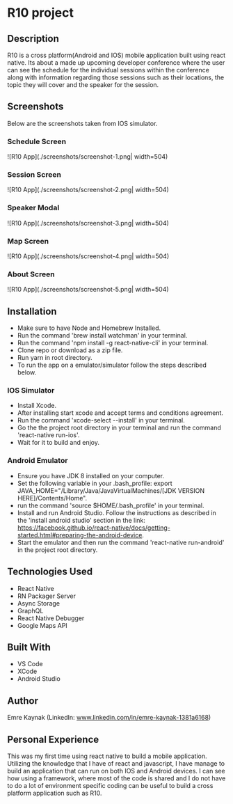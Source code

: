 # R10 project

## Description

R10 is a cross platform(Android and IOS) mobile application built using react native. Its about a made up upcoming developer conference where the user can see the schedule for the individual sessions within the conference along with information regarding those sessions such as their locations, the topic they will cover and the speaker for the session.

## Screenshots

Below are the screenshots taken from IOS simulator.

### Schedule Screen

![R10 App](./screenshots/screenshot-1.png| width=504)

### Session Screen

![R10 App](./screenshots/screenshot-2.png| width=504)

### Speaker Modal

![R10 App](./screenshots/screenshot-3.png| width=504)

### Map Screen

![R10 App](./screenshots/screenshot-4.png| width=504)

### About Screen

![R10 App](./screenshots/screenshot-5.png| width=504)

## Installation

- Make sure to have Node and Homebrew Installed.
- Run the command 'brew install watchman' in your terminal.
- Run the command 'npm install -g react-native-cli' in your terminal.
- Clone repo or download as a zip file.
- Run yarn in root directory.
- To run the app on a emulator/simulator follow the steps described below.

### IOS Simulator

- Install Xcode.
- After installing start xcode and accept terms and conditions agreement.
- Run the command 'xcode-select --install' in your terminal.
- Go the the project root directory in your terminal and run the command 'react-native run-ios'.
- Wait for it to build and enjoy.

### Android Emulator

- Ensure you have JDK 8 installed on your computer.
- Set the following variable in your .bash_profile: export JAVA_HOME="/Library/Java/JavaVirtualMachines/[JDK VERSION HERE]/Contents/Home".
- run the command 'source \$HOME/.bash_profile' in your terminal.
- Install and run Android Studio. Follow the instructions as described in the 'install android studio' section in the link: https://facebook.github.io/react-native/docs/getting-started.html#preparing-the-android-device.
- Start the emulator and then run the command 'react-native run-android' in the project root directory.

## Technologies Used

- React Native
- RN Packager Server
- Async Storage
- GraphQL
- React Native Debugger
- Google Maps API

## Built With

- VS Code
- XCode
- Android Studio

## Author

Emre Kaynak (LinkedIn: www.linkedin.com/in/emre-kaynak-1381a6168)

## Personal Experience

This was my first time using react native to build a mobile application. Utilizing the knowledge that I have of react and javascript, I have manage to build an application that can run on both IOS and Android devices. I can see how using a framework, where most of the code is shared and I do not have to do a lot of environment specific coding can be useful to build a cross platform application such as R10.

